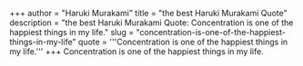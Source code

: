 +++
author = "Haruki Murakami"
title = "the best Haruki Murakami Quote"
description = "the best Haruki Murakami Quote: Concentration is one of the happiest things in my life."
slug = "concentration-is-one-of-the-happiest-things-in-my-life"
quote = '''Concentration is one of the happiest things in my life.'''
+++
Concentration is one of the happiest things in my life.
